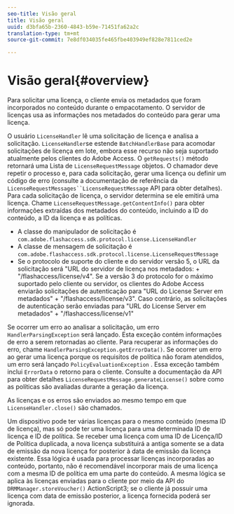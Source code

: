 ```yaml
---
seo-title: Visão geral
title: Visão geral
uuid: d3bfa65b-2360-4843-b59e-71451fa62a2c
translation-type: tm+mt
source-git-commit: 7e8df034035fe465fbe403949ef828e7811ced2e

---
```



# Visão geral{#overview}

Para solicitar uma licença, o cliente envia os metadados que foram incorporados no conteúdo durante o empacotamento. O servidor de licenças usa as informações nos metadados do conteúdo para gerar uma licença.

O usuário `LicenseHandler` lê uma solicitação de licença e analisa a solicitação. `LicenseHandler`se estende `BatchHandlerBase` para acomodar solicitações de licença em lote, embora esse recurso não seja suportado atualmente pelos clientes do Adobe Access. O `getRequests()` método retornará uma Lista de `LicenseRequestMessage` objetos. O chamador deve repetir o processo e, para cada solicitação, gerar uma licença ou definir um código de erro (consulte a documentação de referência da `LicenseRequestMessages``LicenseRequestMessage` API para obter detalhes). Para cada solicitação de licença, o servidor determina se ele emitirá uma licença. Chame `LicenseRequestMessage.getContentInfo()` para obter informações extraídas dos metadados do conteúdo, incluindo a ID do conteúdo, a ID da licença e as políticas.

* A classe do manipulador de solicitação é `com.adobe.flashaccess.sdk.protocol.license.LicenseHandler`
* A classe de mensagem de solicitação é `com.adobe.flashaccess.sdk.protocol.license.LicenseRequestMessage`
* Se o protocolo de suporte do cliente e do servidor versão 5, o URL da solicitação será &quot;URL do servidor de licença nos metadados: + &quot;/flashaccess/license/v4&quot;. Se a versão 3 do protocolo for o máximo suportado pelo cliente ou servidor, os clientes do Adobe Access enviarão solicitações de autenticação para &quot;URL do License Server em metadados&quot; + &quot;/flashaccess/license/v3&quot;. Caso contrário, as solicitações de autenticação serão enviadas para &quot;URL do License Server em metadados&quot; + &quot;/flashaccess/license/v1&quot;

Se ocorrer um erro ao analisar a solicitação, um erro `HandlerParsingException` será lançado. Esta exceção contém informações de erro a serem retornadas ao cliente. Para recuperar as informações do erro, chame `HandlerParsingException.getErrorData()`. Se ocorrer um erro ao gerar uma licença porque os requisitos de política não foram atendidos, um erro será lançado `PolicyEvaluationException` . Essa exceção também inclui `ErrorData` o retorno para o cliente. Consulte a documentação da API para obter detalhes `LicenseRequestMessage.generateLicense()` sobre como as políticas são avaliadas durante a geração da licença.

As licenças e os erros são enviados ao mesmo tempo em que `LicenseHandler.close()` são chamados.

Um dispositivo pode ter várias licenças para o mesmo conteúdo (mesma ID de licença), mas só pode ter uma licença para uma determinada ID de licença e ID de política. Se receber uma licença com uma ID de Licença/ID de Política duplicada, a nova licença substituirá a antiga somente se a data de emissão da nova licença for posterior à data de emissão da licença existente. Essa lógica é usada para processar licenças incorporadas ao conteúdo, portanto, não é recomendável incorporar mais de uma licença com a mesma ID de política em uma parte do conteúdo. A mesma lógica se aplica às licenças enviadas para o cliente por meio da API do `DRMManager.storeVoucher()` ActionScript3; se o cliente já possuir uma licença com data de emissão posterior, a licença fornecida poderá ser ignorada.
